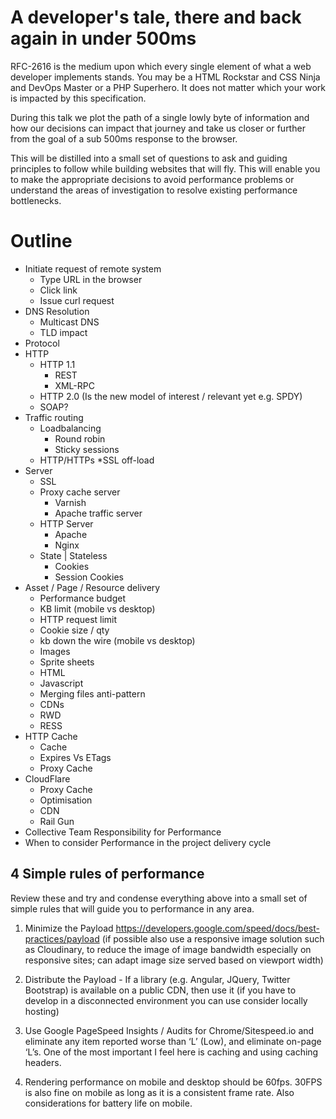 # A developer's tale, there and back again in under 500ms

RFC-2616 is the medium upon which every single element of what a web developer implements stands. You may be a HTML Rockstar and CSS Ninja and DevOps Master or a PHP Superhero. It does not matter which your work is impacted by this specification.

During this talk we plot the path of a single lowly byte of information and how our decisions can impact that journey and take us closer or further from the goal of a sub 500ms response to the browser.

This will be distilled into a small set of questions to ask and guiding principles to follow while building websites that will fly. This will enable you to make the appropriate decisions to avoid performance problems or understand the areas of investigation to resolve existing performance bottlenecks.

# Outline

* Initiate request of remote system
  * Type URL in the browser
  * Click link
  * Issue curl request
* DNS Resolution
  * Multicast DNS
  * TLD impact
* Protocol
* HTTP
  * HTTP 1.1
    * REST
    * XML-RPC
  * HTTP 2.0 (Is the new model of interest / relevant yet e.g. SPDY)
  * SOAP?
* Traffic routing
  * Loadbalancing
    * Round robin
    * Sticky sessions
  * HTTP/HTTPs
    *SSL off-load
* Server
  * SSL
  * Proxy cache server
    * Varnish
    * Apache traffic server
  * HTTP Server
    * Apache
    * Nginx
  * State | Stateless
    * Cookies
    * Session Cookies
* Asset / Page / Resource delivery
  * Performance budget
  * KB limit (mobile vs desktop)
  * HTTP request limit
  * Cookie size / qty
  * kb down the wire (mobile vs desktop)
  * Images
  * Sprite sheets
  * HTML
  * Javascript
  * Merging files anti-pattern
  * CDNs
  * RWD
  * RESS
* HTTP Cache
  * Cache
  * Expires Vs ETags
  * Proxy Cache
* CloudFlare
  * Proxy Cache
  * Optimisation
  * CDN
  * Rail Gun
* Collective Team Responsibility for Performance
* When to consider Performance in the project delivery cycle




## 4 Simple rules of performance

Review these and try and condense everything above into a small set of simple rules that will guide you to performance in any area.

1. Minimize the Payload https://developers.google.com/speed/docs/best-practices/payload (if possible also use a responsive image solution such as Cloudinary, to reduce the image of image bandwidth especially on responsive sites; can adapt image size served based on viewport width)

1. Distribute the Payload - If a library (e.g. Angular, JQuery, Twitter Bootstrap) is available on a public CDN, then use it (if you have to develop in a disconnected environment you can use consider locally hosting)

1. Use Google PageSpeed Insights / Audits for Chrome/Sitespeed.io and eliminate any item reported worse than ‘L’ (Low), and eliminate on-page ‘L’s. One of the most important I feel here is caching and using caching headers.

1. Rendering performance on mobile and desktop should be 60fps. 30FPS is also fine on mobile as long as it is a consistent frame rate. Also considerations for battery life on mobile.
